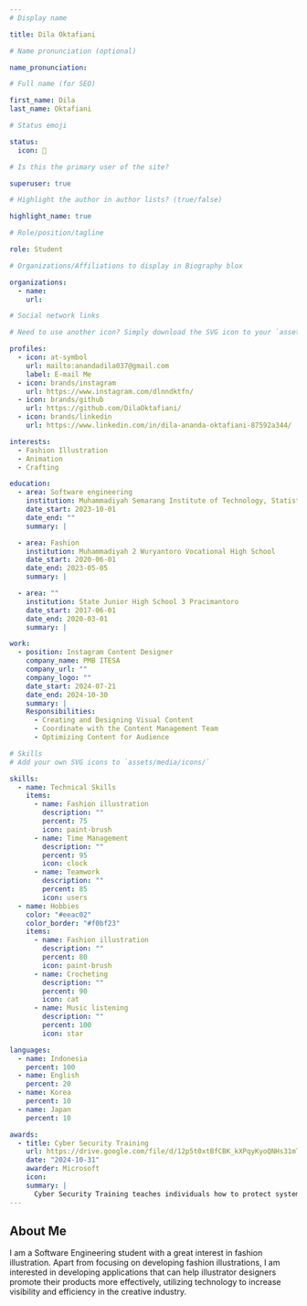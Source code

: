 ```yaml
---
# Display name

title: Dila Oktafiani

# Name pronunciation (optional)

name_pronunciation:

# Full name (for SEO)

first_name: Dila
last_name: Oktafiani

# Status emoji

status:
  icon: 🌷

# Is this the primary user of the site?

superuser: true

# Highlight the author in author lists? (true/false)

highlight_name: true

# Role/position/tagline

role: Student

# Organizations/Affiliations to display in Biography blox

organizations:
  - name:
    url:

# Social network links

# Need to use another icon? Simply download the SVG icon to your `assets/media/icons/` folder.

profiles:
  - icon: at-symbol
    url: mailto:anandadila037@gmail.com
    label: E-mail Me
  - icon: brands/instagram
    url: https://www.instagram.com/dlnndktfn/
  - icon: brands/github
    url: https://github.com/DilaOktafiani/
  - icon: brands/linkedin
    url: https://www.linkedin.com/in/dila-ananda-oktafiani-87592a344/

interests:
  - Fashion Illustration
  - Animation
  - Crafting

education:
  - area: Software engineering
    institution: Muhammadiyah Semarang Institute of Technology, Statistics and Business
    date_start: 2023-10-01
    date_end: ""
    summary: |

  - area: Fashion
    institution: Muhammadiyah 2 Wuryantoro Vocational High School
    date_start: 2020-06-01
    date_end: 2023-05-05
    summary: |

  - area: ""
    institution: State Junior High School 3 Pracimantoro
    date_start: 2017-06-01
    date_end: 2020-03-01
    summary: |

work:
  - position: Instagram Content Designer
    company_name: PMB ITESA
    company_url: ""
    company_logo: ""
    date_start: 2024-07-21
    date_end: 2024-10-30
    summary: |
    Responsibilities:
      - Creating and Designing Visual Content
      - Coordinate with the Content Management Team
      - Optimizing Content for Audience

# Skills
# Add your own SVG icons to `assets/media/icons/`

skills:
  - name: Technical Skills
    items:
      - name: Fashion illustration
        description: ""
        percent: 75
        icon: paint-brush
      - name: Time Management
        description: ""
        percent: 95
        icon: clock
      - name: Teamwork
        description: ""
        percent: 85
        icon: users
  - name: Hobbies
    color: "#eeac02"
    color_border: "#f0bf23"
    items:
      - name: Fashion illustration
        description: ""
        percent: 80
        icon: paint-brush
      - name: Crocheting
        description: ""
        percent: 90
        icon: cat
      - name: Music listening
        description: ""
        percent: 100
        icon: star

languages:
  - name: Indonesia
    percent: 100
  - name: English
    percent: 20
  - name: Korea
    percent: 10
  - name: Japan
    percent: 10

awards:
  - title: Cyber Security Training
    url: https://drive.google.com/file/d/12p5t0xtBfCBK_kXPqyKyoQNHs31mTFgy/view?usp=sharing
    date: "2024-10-31"
    awarder: Microsoft
    icon:
    summary: |
      Cyber Security Training teaches individuals how to protect systems, networks, and data from digital threats and attacks. The training covers topics such as identifying and preventing malware, phishing, ransomware, and other cyber threats. It also focuses on best practices for safeguarding personal and organizational data, securing networks, and responding to cyber incidents effectively. The goal is to develop skills to mitigate risks and enhance overall security awareness.
---
```


## About Me

I am a Software Engineering student with a great interest in fashion illustration. Apart from focusing on developing fashion illustrations, I am interested in developing applications that can help illustrator designers promote their products more effectively, utilizing technology to increase visibility and efficiency in the creative industry.
